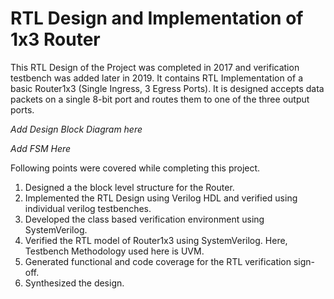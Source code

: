 # RTL Design and Implementation of 1x3 Router

This RTL Design of the Project was completed in 2017 and verification testbench was added later in 2019.
It contains RTL Implementation of a basic Router1x3 (Single Ingress, 3 Egress Ports).
It is designed accepts data packets on a single 8-bit port and routes them to one of the three output ports.

*Add Design Block Diagram here*

*Add FSM Here*

Following points were covered while completing this project.
1. Designed a the block level structure for the Router.
2. Implemented the RTL Design using Verilog HDL and verified using individual verilog testbenches.
3. Developed the class based verification environment using SystemVerilog.
4. Verified the RTL model of Router1x3 using SystemVerilog. Here, Testbench Methodology used here is UVM.
5. Generated functional and code coverage for the RTL verification sign-off.
6. Synthesized the design.
